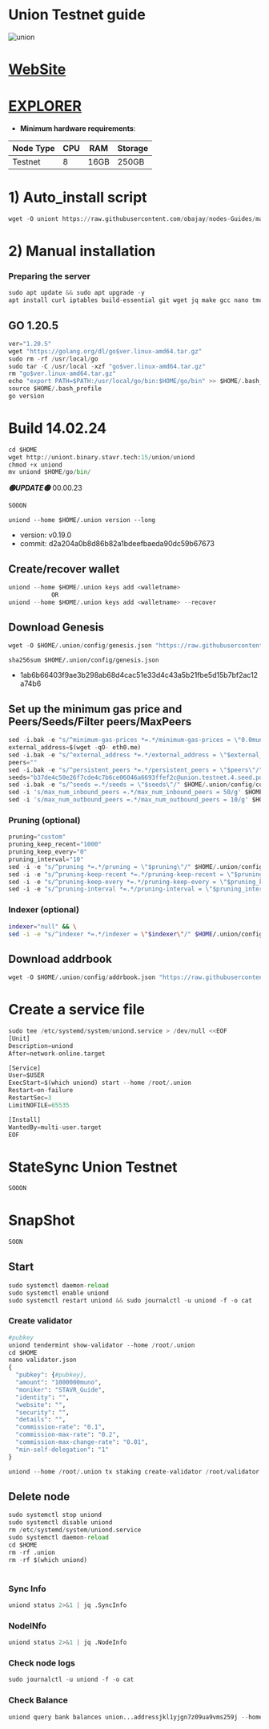# Union Testnet guide

![union](https://github.com/obajay/nodes-Guides/assets/44331529/ce76083b-17e7-4928-bffc-60f989b47ef3)

[WebSite](https://union.build/)
=
[EXPLORER](https://explorer.stavr.tech/Union-Testnet)
=

- **Minimum hardware requirements**:

| Node Type |CPU | RAM  | Storage  | 
|-----------|----|------|----------|
| Testnet   |   8| 16GB | 250GB    |


# 1) Auto_install script
```python
wget -O uniont https://raw.githubusercontent.com/obajay/nodes-Guides/main/Projects/Union/uniont && chmod +x uniont && ./uniont
```

# 2) Manual installation

### Preparing the server
```python
sudo apt update && sudo apt upgrade -y
apt install curl iptables build-essential git wget jq make gcc nano tmux htop nvme-cli pkg-config libssl-dev libleveldb-dev tar clang bsdmainutils ncdu unzip libleveldb-dev -y
```

## GO 1.20.5
```python
ver="1.20.5"
wget "https://golang.org/dl/go$ver.linux-amd64.tar.gz"
sudo rm -rf /usr/local/go
sudo tar -C /usr/local -xzf "go$ver.linux-amd64.tar.gz"
rm "go$ver.linux-amd64.tar.gz"
echo "export PATH=$PATH:/usr/local/go/bin:$HOME/go/bin" >> $HOME/.bash_profile
source $HOME/.bash_profile
go version
```

# Build 14.02.24
```python
cd $HOME
wget http://uniont.binary.stavr.tech:15/union/uniond
chmod +x uniond
mv uniond $HOME/go/bin/

```
*******🟢UPDATE🟢******* 00.00.23
```python
SOOON
```

`uniond --home $HOME/.union version --long`
- version: v0.19.0
- commit: d2a204a0b8d86b82a1bdeefbaeda90dc59b67673

## Create/recover wallet
```python
uniond --home $HOME/.union keys add <walletname>
            OR
uniond --home $HOME/.union keys add <walletname> --recover
```

## Download Genesis
```python
wget -O $HOME/.union/config/genesis.json "https://raw.githubusercontent.com/obajay/nodes-Guides/main/Projects/Union/genesis.json"

```
`sha256sum $HOME/.union/config/genesis.json`
+ 1ab6b66403f9ae3b298ab68d4cac51e33d4c43a5b21fbe5d15b7bf2ac12a74b6

## Set up the minimum gas price and Peers/Seeds/Filter peers/MaxPeers
```python
sed -i.bak -e "s/^minimum-gas-prices *=.*/minimum-gas-prices = \"0.0muno\"/;" ~/.union/config/app.toml
external_address=$(wget -qO- eth0.me) 
sed -i.bak -e "s/^external_address *=.*/external_address = \"$external_address:26656\"/" $HOME/.union/config/config.toml
peers=""
sed -i.bak -e "s/^persistent_peers *=.*/persistent_peers = \"$peers\"/" $HOME/.union/config/config.toml
seeds="b37de4c50e26f7cde4c7b6ce06046a6693ffef2c@union.testnet.4.seed.poisonphang.com:26656"
sed -i.bak -e "s/^seeds =.*/seeds = \"$seeds\"/" $HOME/.union/config/config.toml
sed -i 's/max_num_inbound_peers =.*/max_num_inbound_peers = 50/g' $HOME/.union/config/config.toml
sed -i 's/max_num_outbound_peers =.*/max_num_outbound_peers = 10/g' $HOME/.union/config/config.toml

```
### Pruning (optional)
```python
pruning="custom"
pruning_keep_recent="1000"
pruning_keep_every="0"
pruning_interval="10"
sed -i -e "s/^pruning *=.*/pruning = \"$pruning\"/" $HOME/.union/config/app.toml
sed -i -e "s/^pruning-keep-recent *=.*/pruning-keep-recent = \"$pruning_keep_recent\"/" $HOME/.union/config/app.toml
sed -i -e "s/^pruning-keep-every *=.*/pruning-keep-every = \"$pruning_keep_every\"/" $HOME/.union/config/app.toml
sed -i -e "s/^pruning-interval *=.*/pruning-interval = \"$pruning_interval\"/" $HOME/.union/config/app.toml
```
### Indexer (optional) 
```bash
indexer="null" && \
sed -i -e "s/^indexer *=.*/indexer = \"$indexer\"/" $HOME/.union/config/config.toml
```

## Download addrbook
```python
wget -O $HOME/.union/config/addrbook.json "https://raw.githubusercontent.com/obajay/nodes-Guides/main/Projects/Union/addrbook.json"
```

# Create a service file
```python
sudo tee /etc/systemd/system/uniond.service > /dev/null <<EOF
[Unit]
Description=uniond
After=network-online.target

[Service]
User=$USER
ExecStart=$(which uniond) start --home /root/.union
Restart=on-failure
RestartSec=3
LimitNOFILE=65535

[Install]
WantedBy=multi-user.target
EOF
```
# StateSync Union Testnet
```python
SOOON
```
# SnapShot
```python
SOON
```

## Start
```python
sudo systemctl daemon-reload
sudo systemctl enable uniond
sudo systemctl restart uniond && sudo journalctl -u uniond -f -o cat
```

### Create validator
```python
#pubkey
uniond tendermint show-validator --home /root/.union
cd $HOME
nano validator.json
{
  "pubkey": {#pubkey},
  "amount": "1000000muno",
  "moniker": "STAVR_Guide",
  "identity": "",
  "website": "",
  "security": "",
  "details": "",
  "commission-rate": "0.1",
  "commission-max-rate": "0.2",
  "commission-max-change-rate": "0.01",
  "min-self-delegation": "1"
}

uniond --home /root/.union tx staking create-validator /root/validator.json --from Wallet_name  --chain-id union-testnet-6
```

## Delete node
```python
sudo systemctl stop uniond
sudo systemctl disable uniond
rm /etc/systemd/system/uniond.service
sudo systemctl daemon-reload
cd $HOME
rm -rf .union
rm -rf $(which uniond)
```
#
### Sync Info
```python
uniond status 2>&1 | jq .SyncInfo
```
### NodeINfo
```python
uniond status 2>&1 | jq .NodeInfo
```
### Check node logs
```python
sudo journalctl -u uniond -f -o cat
```
### Check Balance
```python
uniond query bank balances union...addressjkl1yjgn7z09ua9vms259j --home /.union
```
